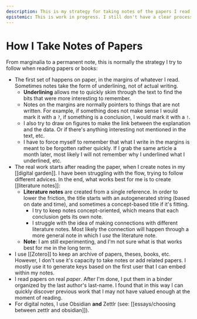 ```yaml
---
description: This is my strategy for taking notes of the papers I read. From underlining and marginalia to a permanent note in my digital garden. 
epistemic: This is work in progress. I still don't have a clear process on how to take good notes on papers that can be used in the long term. 
---
```

# How I Take Notes of Papers

From marginalia to a permanent note, this is normally the strategy I try to follow when reading papers or books:

- The first set of happens on paper, in the margins of whatever I read. Sometimes notes take the form of underlining, not of actual writing.
    - **Underlining** allows me to quickly skim through the text to find the bits that were more interesting to remember.
    - Notes on the margins are normally pointers to things that are not written. For example, if something does not make sense I would mark it with a ``?``, if something is a conclusion, I would mark it with a ``!``. 
    - I also try to draw on figures to make the link between the explanation and the data. Or if there's anything interesting not mentioned in the text, etc.
    - I have to force myself to remember that what I write in the margins is meant to be forgotten rather quickly. If I grab the same article a month later, most likely I will not remember why I underlined what I underlined, etc.
- The real work starts after reading the paper, when I create notes in my [[digital garden]]. I have been struggling with the flow, trying to follow different advices. In the end, what works best for me is to create [[literature notes]]: 
    - **Literature notes** are created from a single reference. In order to lower the friction, the title starts with an autogenerated string (based on date and time), and sometimes a concept-based title if it's fitting.
        - I try to keep notes concept-oriented, which means that each conclusion gets its own note. 
        - I struggle with the idea of making connections with different literature notes. Most likely the connection will happen through a more general note in which I *use* the literature note.  
    - **Note**: I am still experimenting, and I'm not sure what is that works best for me in the long term. 
- I use [[Zotero]] to keep an archive of papers, theses, books, etc. However, I don't use it's capacity to take notes or add related papers. I mostly use it to generate keys based on the first user that I can embed within my notes. 
- I read papers on real *paper*. After I'm done, I put them in a binder organized by the last author's last-name. I found that in this way I can quickly discover previous work that I may not have valued enough at the moment of reading. 
- For digital notes, I use Obsidian **and** Zettlr (see: [[essays/choosing between zettlr and obsidian]]). 